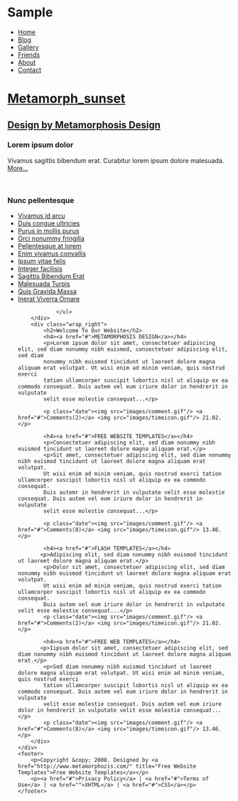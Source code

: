 # Sample
<!DOCTYPE html>
<html>
<head>
	<title>My second Assignment</title>
		<link href="css/app.css" type="text/css" rel="stylesheet"/>
</head>
<body>
<div id="wrapper">
<div class="wrap_top">
<nav>
<ul>
<li><a href="#">Home</a></li>
<li><a href="#">Blog</a></li>
<li><a href="#">Gallery</a></li>
<li><a href="#">Friends</a></li>
<li><a href="#">About</a></li>
<li><a href="#">Contact</a></li>
</ul>
</nav>
</div>
<div id="wrap_middle">
		<h1><a href="#">Metamorph_sunset</a></h1>
		<h2><a href="#">Design by Metamorphosis Design</a></h2>
	</div>
	<div id="wrap_body">
		<div class="wrap_left">
			<h3>Lorem ipsum dolor</h3>
			<p>Vivamus sagittis bibendum erat. Curabitur lorem ipsum dolore malesuada. <a href="#">More...</a></p>
			<br/>
			<h3>Nunc pellentesque</h3>
			<ul>
					<li><a href="#">Vivamus id arcu</a></li>
					<li><a href="#">Duis congue ultricies</a></li>
					<li><a href="#">Purus in mollis purus</a></li>
					<li><a href="#">Orci nonummy fringilla</a></li>
					<li><a href="#">Pellentesque at lorem</a></li>
					<li><a href="#">Enim vivamus convallis</a></li>
					<li><a href="#">Ipsum vitae felis</a></li>
					<li><a href="#">Integer facilisis</a></li>
					<li><a href="#">Sagittis Bibendum Erat</a></li>
					<li><a href="#">Malesuada Turpis</a></li>
					<li><a href="#">Quis Gravida Massa</a></li>
					<li><a href="#">Inerat Viverra Ornare</a></li>
					
				</ul>
		</div>
		<div class="wrap_right">	
			<h2>Welcome To Our Website</h2>
			<h4><a href="#">METAMORPHOSIS DESIGN</a></h4>
			<p>Lorem ipsum dolor sit amet, consectetuer adipiscing elit, sed diam nonummy nibh euismod, consectetuer adipiscing elit, sed diam 
			nonummy nibh euismod tincidunt ut laoreet dolore magna aliquam erat volutpat. Ut wisi enim ad minim veniam, quis nostrud exerci 
			tation ullamcorper suscipit lobortis nisl ut aliquip ex ea commodo consequat. Duis autem vel eum iriure dolor in hendrerit in vulputate 
			velit esse molestie consequat...</p>
			
			<p class="date"><img src="images/comment.gif"/> <a href="#">Comments(2)</a> <img src="images/timeicon.gif"/> 21.02.</p>
	
			<h4><a href="#">FREE WEBSITE TEMPLATES</a></h4>
			<p>Consectetuer adipiscing elit, sed diam nonummy nibh euismod tincidunt ut laoreet dolore magna aliquam erat.</p>
			<p>Sit amet, consectetuer adipiscing elit, sed diam nonummy nibh euismod tincidunt ut laoreet dolore magna aliquam erat volutpat. 
			Ut wisi enim ad minim veniam, quis nostrud exerci tation ullamcorper suscipit lobortis nisl ut aliquip ex ea commodo consequat. 
			Duis autemr in hendrerit in vulputate velit esse molestie consequat. Duis autem vel eum iriure dolor in hendrerit in vulputate 
			velit esse molestie consequat...</p>
			
			<p class="date"><img src="images/comment.gif"/> <a href="#">Comments(8)</a> <img src="images/timeicon.gif"/> 13.46.</p>
			
			<h4><a href="#">FLASH TEMPLATES</a></h4>
		   <p>Adipiscing elit, sed diam nonummy nibh euismod tincidunt ut laoreet dolore magna aliquam erat.</p>
			<p>Dolor sit amet, consectetuer adipiscing elit, sed diam nonummy nibh euismod tincidunt ut laoreet dolore magna aliquam erat volutpat.
			Ut wisi enim ad minim veniam, quis nostrud exerci tation ullamcorper suscipit lobortis nisl ut aliquip ex ea commodo consequat. 
			Duis autem vel eum iriure dolor in hendrerit in vulputate velit esse molestie consequat...</p>
			<p class="date"><img src="images/comment.gif"/> <a href="#">Comments(2)</a> <img src="images/timeicon.gif"/> 21.02.</p>
	
			<h4><a href="#">FREE WEB TEMPLATES</a></h4>
		   <p>Iipsum dolor sit amet, consectetuer adipiscing elit, sed diam nonummy nibh euismod tincidunt ut laoreet dolore magna aliquam erat.</p>
			<p>Sed diam nonummy nibh euismod tincidunt ut laoreet dolore magna aliquam erat volutpat. Ut wisi enim ad minim veniam, quis nostrud exerci 
			tation ullamcorper suscipit lobortis nisl ut aliquip ex ea commodo consequat. Duis autem vel eum iriure dolor in hendrerit in vulputate 
			velit esse molestie consequat. Duis autem vel eum iriure dolor in hendrerit in vulputate velit esse molestie consequat...</p>
			<p class="date"><img src="images/comment.gif"/> <a href="#">Comments(8)</a> <img src="images/timeicon.gif"/> 13.46.</p>
		</div>
	</div>
	<footer>
		<p>Copyright &copy; 2008. Designed by <a href="http://www.metamorphozis.com/" title="Free Website Templates">Free Website Templates</a></p>
		<p><a href="#">Privacy Policy</a> | <a href="#">Terms of Use</a> | <a href="">XHTML</a> | <a href="#">CSS</a></p>
	</footer>
</div>
</body>

</html>
